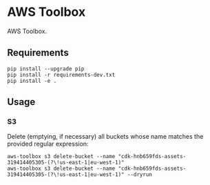 # AWS Toolbox
AWS Toolbox.

## Requirements
```
pip install --upgrade pip
pip install -r requirements-dev.txt
pip install -e .
```

## Usage

### S3

Delete (emptying, if necessary) all buckets whose name matches the provided regular expression:
```
aws-toolbox s3 delete-bucket --name "cdk-hnb659fds-assets-319414405305-(?\!us-east-1|eu-west-1)"
aws-toolbox s3 delete-bucket --name "cdk-hnb659fds-assets-319414405305-(?\!us-east-1|eu-west-1)" --dryrun
```
